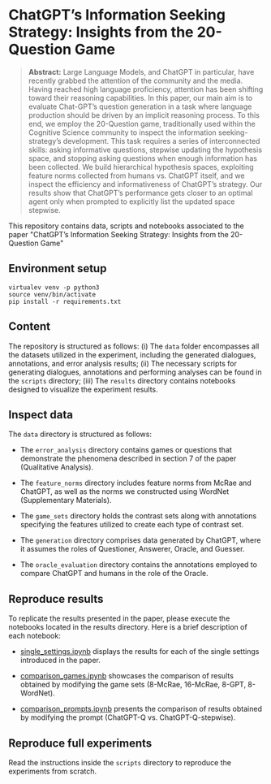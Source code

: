 # ChatGPT’s Information Seeking Strategy: Insights from the 20-Question Game

> **Abstract:** Large Language Models, and ChatGPT in particular, have recently grabbed the attention of the community and the media. Having reached high language proficiency, attention has been shifting toward their reasoning capabilities. In this paper, our main aim is to evaluate Chat-GPT’s question generation in a task where language production should be driven by an implicit reasoning process. To this end, we employ the 20-Question game, traditionally used within the Cognitive Science community to inspect the information seeking-strategy’s development. This task requires a series of interconnected skills: asking informative questions, stepwise updating the hypothesis space, and stopping asking questions when enough information has been collected. We build hierarchical hypothesis spaces, exploiting feature norms collected from humans vs. ChatGPT itself, and we inspect the efficiency and informativeness of ChatGPT’s strategy. Our results show that ChatGPT’s performance gets closer to an optimal agent only when prompted to explicitly list the updated space stepwise.

This repository contains data, scripts and notebooks associated to the paper "ChatGPT’s Information Seeking Strategy: Insights from the 20-Question Game"

## Environment setup

```
virtualev venv -p python3
source venv/bin/activate
pip install -r requirements.txt
```

## Content

The repository is structured as follows: (i) The `data` folder encompasses all the datasets utilized in the experiment, including the generated dialogues, annotations, and error analysis results; (ii) The necessary scripts for generating dialogues, annotations and performing analyses can be found in the `scripts` directory; (iii) The `results` directory contains notebooks designed to visualize the experiment results.

## Inspect data

The `data` directory is structured as follows:

* The `error_analysis` directory contains games or questions that demonstrate the phenomena described in section 7 of the paper (Qualitative Analysis).

* The `feature_norms` directory includes feature norms from McRae and ChatGPT, as well as the norms we constructed using WordNet (Supplementary Materials).

* The `game_sets`  directory holds the contrast sets along with annotations specifying the features utilized to create each type of contrast set.

* The `generation` directory comprises data generated by ChatGPT, where it assumes the roles of Questioner, Answerer, Oracle, and Guesser.

* The `oracle_evaluation` directory contains the annotations employed to compare ChatGPT and humans in the role of the Oracle.


## Reproduce results

To replicate the results presented in the paper, please execute the notebooks located in the results directory. Here is a brief description of each notebook:

* [single_settings.ipynb](results/single_settings.ipynb) displays the results for each of the single settings introduced in the paper.

* [comparison_games.ipynb](results/comparison_games.ipynb) showcases the comparison of results obtained by modifying the game sets (8-McRae, 16-McRae, 8-GPT, 8-WordNet).

* [comparison_prompts.ipynb](results/comparison_prompts.ipynb) presents the comparison of results obtained by modifying the prompt (ChatGPT-Q vs. ChatGPT-Q-stepwise).

## Reproduce full experiments

Read the instructions inside the `scripts` directory to reproduce the experiments from scratch.
